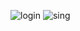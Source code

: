 ![login](https://github.com/cengizhankkaya/Flutter_login_signup2/assets/92298156/64717fab-223a-4862-8e70-02cb6f16abed)
![sing](https://github.com/cengizhankkaya/Flutter_login_signup2/assets/92298156/0e0df72f-b8e5-4d0c-8b03-b4739c445e7d)
